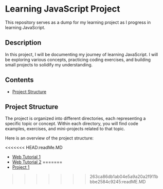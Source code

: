 # Learning JavaScript Project

This repository serves as a dump for my learning project as I progress in learning JavaScript.

## Description

In this project, I will be documenting my journey of learning JavaScript. I will be exploring various concepts, practicing coding exercises, and building small projects to solidify my understanding.

## Contents

- [Project Structure](#project-structure)

## Project Structure

The project is organized into different directories, each representing a specific topic or concept. Within each directory, you will find code examples, exercises, and mini-projects related to that topic.

Here is an overview of the project structure:

<<<<<<< HEAD:readMe.MD
- [Web Tutorial 1](https://www.youtube.com/watch?v=W6NZfCO5SIk&ab_channel=ProgrammingwithMosh)
- [Web Tutorial 2](https://www.youtube.com/watch?v=PkZNo7MFNFg&ab_channel=freeCodeCamp.org)
=======
- [Project 1](https://www.youtube.com/watch?v=W6NZfCO5SIk&ab_channel=ProgrammingwithMosh)
>>>>>>> 263ca86db1ab04e5a9a20a2f911bbbe2584c9245:readME.MD
